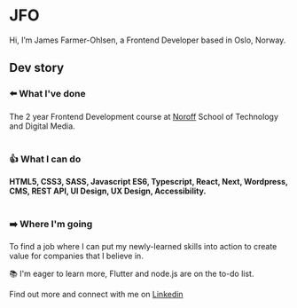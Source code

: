 # JFO
Hi, I’m James Farmer-Ohlsen, a Frontend Developer based in Oslo, Norway.

## Dev story

### ⬅️ What I've done 
The 2 year Frontend Development course at [Noroff](https://www.noroff.no/en/studies/vocational-school/front-end-development) School of Technology and Digital Media.
<br/><br/>

### 👍 What I can do
**HTML5, CSS3, SASS, Javascript ES6, Typescript, React, Next, Wordpress, CMS, REST API, UI Design, UX Design, Accessibility.**
<br/><br/>

### ➡️ Where I'm going
To find a job where I can put my newly-learned skills into action to create value for companies that I believe in.  

:books: I'm eager to learn more, Flutter and node.js are on the to-do list. 

Find out more and connect with me on [Linkedin](https://www.linkedin.com/in/james-farmer-ohlsen-b2bb01223/)


<!---
Jimbo-Farmer/Jimbo-Farmer is a ✨ special ✨ repository because its `README.md` (this file) appears on your GitHub profile.
You can click the Preview link to take a look at your changes.
--->
